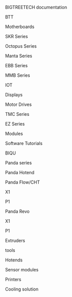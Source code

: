 BIGTREETECH documentation

BTT

Motherboards

SKR Series

Octopus Series

Manta Series

EBB Series

MMB Series

IOT

Displays

Motor Drives

TMC Series

EZ Series

Modules

Software Tutorials

BIQU

Panda series

Panda Hotend

Panda Flow/CHT

X1

P1

Panda Revo

X1

P1

Extruders

tools

Hotends

Sensor modules

Printers

Cooling solution

